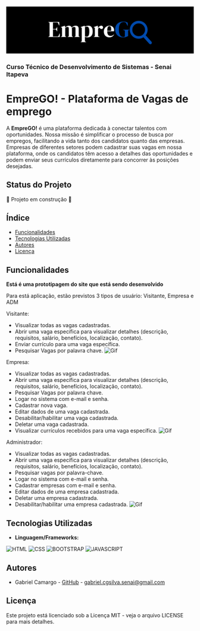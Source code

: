 ![Capa](/static/imgs/CAPA%20README.png)
### Curso Técnico de Desenvolvimento de Sistemas - Senai Itapeva

# EmpreGO! - Plataforma de Vagas de emprego

A **EmpreGO!** é uma plataforma dedicada à conectar talentos com oportunidades. Nossa missão é simplificar o processo de busca por empregos, facilitando a vida tanto dos candidatos quanto das empresas. Empresas de diferentes setores podem cadastrar suas vagas em nossa plataforma, onde os candidatos têm acesso a detalhes das oportunidades e podem enviar seus currículos diretamente para concorrer às posições desejadas.

## Status do Projeto
:construction: Projeto em construção :construction:
## Índice
- [Funcionalidades](#funcionalidades)
- [Tecnologias Utilizadas](#tecnologias-utilizadas)
- [Autores](#autores)
- [Licença](#licença)


## Funcionalidades
**Está é uma prototipagem do site que está sendo desenvolvido**

Para está aplicação, estão previstos 3 tipos de usuário: Visitante, Empresa e ADM

Visitante:

- Visualizar todas as vagas cadastradas.
- Abrir uma vaga específica para visualizar detalhes (descrição, requisitos, salário, benefícios, localização, contato).
- Enviar currículo para uma vaga específica.
- Pesquisar Vagas por palavra chave.
![Gif](../Projeto%20EmpreGO/static/imgs/VIdeo%20readme.gif)

Empresa:

- Visualizar todas as vagas cadastradas.
- Abrir uma vaga específica para visualizar detalhes (descrição, requisitos, salário, benefícios, localização, contato).
- Pesquisar Vagas por palavra chave.
- Logar no sistema com e-mail e senha.
- Cadastrar nova vaga.
- Editar dados de uma vaga cadastrada.
- Desabilitar/habilitar uma vaga cadastrada.
- Deletar uma vaga cadastrada.
- Visualizar currículos recebidos para uma vaga específica.
![Gif](../Projeto%20EmpreGO/static/imgs/Video%20empresa.gif)


Administrador:

- Visualizar todas as vagas cadastradas.
- Abrir uma vaga específica para visualizar detalhes (descrição, requisitos, salário, benefícios, localização, contato).
- Pesquisar vagas por palavra-chave.
- Logar no sistema com e-mail e senha.
- Cadastrar empresas com e-mail e senha.
- Editar dados de uma empresa cadastrada.
- Deletar uma empresa cadastrada.
- Desabilitar/habilitar uma empresa cadastrada.
![Gif](../Projeto%20EmpreGO/static/imgs/Video%20ADM.gif)

## Tecnologias Utilizadas
- **Linguagem/Frameworks:**

![HTML](https://img.shields.io/badge/HTML5-E34F26?style=for-the-badge&logo=html5&logoColor=white)
![CSS](https://img.shields.io/badge/CSS3-1572B6?style=for-the-badge&logo=css3&logoColor=white)
![BOOTSTRAP](https://img.shields.io/badge/Bootstrap-563D7C?style=for-the-badge&logo=bootstrap&logoColor=white)
![JAVASCRIPT](https://img.shields.io/badge/JavaScript-323330?style=for-the-badge&logo=javascript&logoColor=F7DF1E)

## Autores
- Gabriel Camargo - [GitHub](https://github.com/gabrielcamargogsilva) - gabriel.cgsilva.senai@gmail.com

## Licença
Este projeto está licenciado sob a Licença MIT - veja o arquivo LICENSE para mais detalhes.
